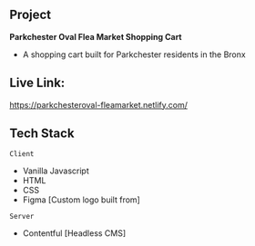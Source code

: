 ## Project
**Parkchester Oval Flea Market Shopping Cart**
- A shopping cart built for Parkchester residents in the Bronx

## Live Link:
https://parkchesteroval-fleamarket.netlify.com/

## Tech Stack
`Client`
- Vanilla Javascript
- HTML
- CSS
- Figma [Custom logo built from]

`Server`
- Contentful [Headless CMS]
